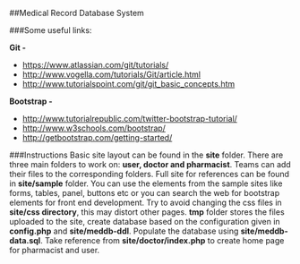 ##Medical Record Database System

###Some useful links:

**Git -**
* https://www.atlassian.com/git/tutorials/
* http://www.vogella.com/tutorials/Git/article.html
* http://www.tutorialspoint.com/git/git_basic_concepts.htm

**Bootstrap -**
* http://www.tutorialrepublic.com/twitter-bootstrap-tutorial/
* http://www.w3schools.com/bootstrap/
* http://getbootstrap.com/getting-started/

###Instructions
Basic site layout can be found in the **site** folder. There are three main folders to work on: **user, doctor and pharmacist**. Teams can add their files to the corresponding folders. Full site for references can be found in **site/sample** folder. You can use the elements from the sample sites like forms, tables, panel, buttons etc or you can search the web for bootstrap elements for front end development. Try to avoid changing the css files in **site/css directory**, this may distort other pages.
**tmp** folder stores the files uploaded to the site, create database based on the configuration given in **config.php** and **site/meddb-ddl**. Populate the database using **site/meddb-data.sql**. Take reference from **site/doctor/index.php** to create home page for pharmacist and user.




